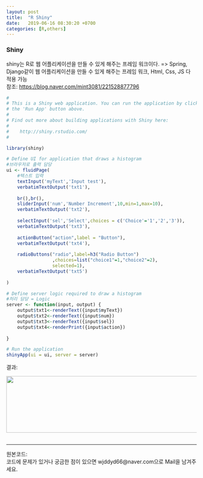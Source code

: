 ```yaml
---
layout: post
title:  "R Shiny"
date:   2019-06-16 08:30:20 +0700
categories: [R,others]
---
```


###  Shiny
shiny는 R로 웹 어플리케이션을 만들 수 있게 해주는 프레임 워크이다. => Spring, Django같이 웹 어플리케이션을 만들 수 있게 해주는 프레임 워크, Html, Css, JS 다 적용 가능  
참조: <https://blog.naver.com/mint3081/221528877796>

```R
#
# This is a Shiny web application. You can run the application by clicking
# the 'Run App' button above.
#
# Find out more about building applications with Shiny here:
#
#    http://shiny.rstudio.com/
#

library(shiny)

# Define UI for application that draws a histogram
#브라우저로 출력 담당
ui <- fluidPage(
    #텍스트 입력
    textInput('myText','Input test'),
    verbatimTextOutput('txt1'),
    
    br(),br(),
    sliderInput('num','Number Increment',10,min=1,max=10),
    verbatimTextOutput('txt2'),
    
    selectInput('sel','Select',choices = c('Choice'='1','2','3')),
    verbatimTextOutput('txt3'),
    
    actionButton("action",label = "Button"),
    verbatimTextOutput('txt4'),
    
    radioButtons("radio",label=h3("Radio Button")
                 ,choices=list("choice1"=1,"choice2"=2),
                 selected=1),
    verbatimTextOutput('txt5')
    
)

# Define server logic required to draw a histogram
#처리 담당 = Logic
server <- function(input, output) {
    output$txt1<-renderText({input$myText})
    output$txt2<-renderText({input$num})
    output$txt3<-renderText({input$sel})
    output$txt4<-renderPrint({input$action})
    
}

# Run the application 
shinyApp(ui = ui, server = server)

```

결과:
<div><img src="https://raw.githubusercontent.com/wjddyd66/wjddyd66.github.io/master/static/img/R/Shiny1.PNG" height="150" width="600" /></div><br>
<hr>
원본코드: <https://github.com/wjddyd66/R/tree/master/Shiny><br>
코드에 문제가 있거나 궁금한 점이 있으면 wjddyd66@naver.com으로  Mail을 남겨주세요.
